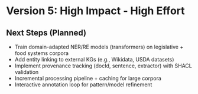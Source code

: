 # Version 5: High Impact - High Effort

## Next Steps (Planned)
- Train domain-adapted NER/RE models (transformers) on legislative + food systems corpora
- Add entity linking to external KGs (e.g., Wikidata, USDA datasets)
- Implement provenance tracking (docId, sentence, extractor) with SHACL validation
- Incremental processing pipeline + caching for large corpora
- Interactive annotation loop for pattern/model refinement
